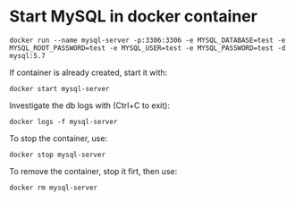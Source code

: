 # Start MySQL in docker container

```shell script
docker run --name mysql-server -p:3306:3306 -e MYSQL_DATABASE=test -e MYSQL_ROOT_PASSWORD=test -e MYSQL_USER=test -e MYSQL_PASSWORD=test -d mysql:5.7
```

If container is already created, start it with:

```shell script
docker start mysql-server
```

Investigate the db logs with (Ctrl+C to exit):

```shell script
docker logs -f mysql-server
```

To stop the container, use:

```shell script
docker stop mysql-server
```

To remove the container, stop it firt, then use:

```shell script
docker rm mysql-server
```

